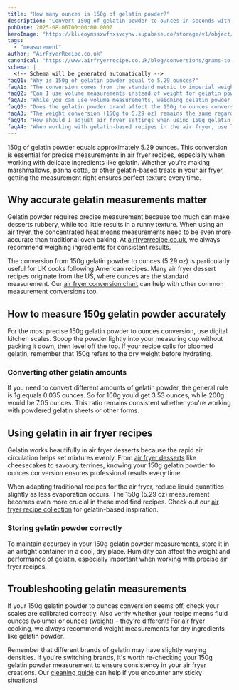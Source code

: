 ```yaml
---
title: "How many ounces is 150g of gelatin powder?"
description: "Convert 150g of gelatin powder to ounces in seconds with our easy guide. Perfect for air fryer recipes and precise measurements."
pubDate: 2025-08-06T00:00:00.000Z
heroImage: "https://klueoymssxwfnxsvcyhv.supabase.co/storage/v1/object/public/Shmucket/150g-gelatin-powder-to-ounces.webp"
tags:
  - "measurement"
author: "AirFryerRecipe.co.uk"
canonical: "https://www.airfryerrecipe.co.uk/blog/conversions/grams-to-ounces/150g-gelatin-powder-to-ounces"
schema: |
  <!-- Schema will be generated automatically -->
faqQ1: "Why is 150g of gelatin powder equal to 5.29 ounces?"
faqA1: "The conversion comes from the standard metric to imperial weight ratio where 1 gram equals approximately 0.035 ounces. When you multiply 150 grams by this conversion factor, you get 5.29 ounces. This precise measurement is particularly important for gelatin as it affects setting properties in recipes."
faqQ2: "Can I use volume measurements instead of weight for gelatin powder?"
faqA2: "While you can use volume measurements, weighing gelatin powder gives much more accurate results. 150g of gelatin powder equals about 5.29 ounces by weight, but the volume equivalent can vary depending on how tightly packed the powder is. For air fryer recipes where precision matters, we always recommend using digital scales."
faqQ3: "Does the gelatin powder brand affect the 150g to ounces conversion?"
faqA3: "The weight conversion (150g to 5.29 oz) remains the same regardless of brand, but different brands may have slightly different densities. This means the volume occupied by 150g might vary slightly between brands, though the weight in ounces stays constant. Always check your specific brand's instructions for best results."
faqQ4: "How should I adjust air fryer settings when using 150g gelatin powder?"
faqA4: "When working with gelatin-based recipes in the air fryer, use lower temperatures (around 120°C) to prevent the gelatin from breaking down. The 150g (5.29 oz) measurement remains the same, but cooking times may be shorter than conventional methods due to the air fryer's efficient heat circulation. Always check setting recommendations for your specific air fryer model."
---
```

<p>150g of gelatin powder equals approximately 5.29 ounces. This conversion is essential for precise measurements in air fryer recipes, especially when working with delicate ingredients like gelatin. Whether you're making marshmallows, panna cotta, or other gelatin-based treats in your air fryer, getting the measurement right ensures perfect texture every time.</p>

<h2>Why accurate gelatin measurements matter</h2>
<p>Gelatin powder requires precise measurement because too much can make desserts rubbery, while too little results in a runny texture. When using an air fryer, the concentrated heat means measurements need to be even more accurate than traditional oven baking. At <a href=https://www.airfryerrecipe.co.uk/>airfryerrecipe.co.uk</a>, we always recommend weighing ingredients for consistent results.</p>
<p>The conversion from 150g gelatin powder to ounces (5.29 oz) is particularly useful for UK cooks following American recipes. Many air fryer dessert recipes originate from the US, where ounces are the standard measurement. Our <a href=https://www.airfryerrecipe.co.uk/air-fryer-conversion-chart>air fryer conversion chart</a> can help with other common measurement conversions too.</p>

<h2>How to measure 150g gelatin powder accurately</h2>
<p>For the most precise 150g gelatin powder to ounces conversion, use digital kitchen scales. Scoop the powder lightly into your measuring cup without packing it down, then level off the top. If your recipe calls for bloomed gelatin, remember that 150g refers to the dry weight before hydrating.</p>

<h3>Converting other gelatin amounts</h3>
<p>If you need to convert different amounts of gelatin powder, the general rule is 1g equals 0.035 ounces. So for 100g you'd get 3.53 ounces, while 200g would be 7.05 ounces. This ratio remains consistent whether you're working with powdered gelatin sheets or other forms.</p>

<h2>Using gelatin in air fryer recipes</h2>
<p>Gelatin works beautifully in air fryer desserts because the rapid air circulation helps set mixtures evenly. From <a href=https://www.airfryerrecipe.co.uk/recipe-category/dessert>air fryer desserts</a> like cheesecakes to savoury terrines, knowing your 150g gelatin powder to ounces conversion ensures professional results every time.</p>
<p>When adapting traditional recipes for the air fryer, reduce liquid quantities slightly as less evaporation occurs. The 150g (5.29 oz) measurement becomes even more crucial in these modified recipes. Check out our <a href=https://www.airfryerrecipe.co.uk/recipes>air fryer recipe collection</a> for gelatin-based inspiration.</p>

<h3>Storing gelatin powder correctly</h3>
<p>To maintain accuracy in your 150g gelatin powder measurements, store it in an airtight container in a cool, dry place. Humidity can affect the weight and performance of gelatin, especially important when working with precise air fryer recipes.</p>

<h2>Troubleshooting gelatin measurements</h2>
<p>If your 150g gelatin powder to ounces conversion seems off, check your scales are calibrated correctly. Also verify whether your recipe means fluid ounces (volume) or ounces (weight) - they're different! For air fryer cooking, we always recommend weight measurements for dry ingredients like gelatin powder.</p>
<p>Remember that different brands of gelatin may have slightly varying densities. If you're switching brands, it's worth re-checking your 150g gelatin powder measurement to ensure consistency in your air fryer creations. Our <a href=https://www.airfryerrecipe.co.uk/air-fryer-cleaner>cleaning guide</a> can help if you encounter any sticky situations!</p>
